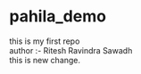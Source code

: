 # pahila_demo
this is my first repo
<br>
author :- Ritesh Ravindra Sawadh
<br>
this is new  change.
